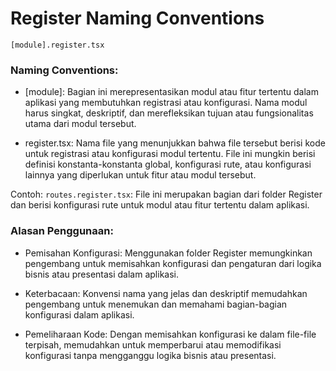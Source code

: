 # Register Naming Conventions

```[module].register.tsx```

### Naming Conventions:
- [module]: Bagian ini merepresentasikan modul atau fitur tertentu dalam aplikasi yang membutuhkan registrasi atau konfigurasi. Nama modul harus singkat, deskriptif, dan merefleksikan tujuan atau fungsionalitas utama dari modul tersebut.

- register.tsx: Nama file yang menunjukkan bahwa file tersebut berisi kode untuk registrasi atau konfigurasi modul tertentu. File ini mungkin berisi definisi konstanta-konstanta global, konfigurasi rute, atau konfigurasi lainnya yang diperlukan untuk fitur atau modul tersebut.

Contoh:
```routes.register.tsx```: File ini merupakan bagian dari folder Register dan berisi konfigurasi rute untuk modul atau fitur tertentu dalam aplikasi.

### Alasan Penggunaan:
- Pemisahan Konfigurasi: Menggunakan folder Register memungkinkan pengembang untuk memisahkan konfigurasi dan pengaturan dari logika bisnis atau presentasi dalam aplikasi.

- Keterbacaan: Konvensi nama yang jelas dan deskriptif memudahkan pengembang untuk menemukan dan memahami bagian-bagian konfigurasi dalam aplikasi.

- Pemeliharaan Kode: Dengan memisahkan konfigurasi ke dalam file-file terpisah, memudahkan untuk memperbarui atau memodifikasi konfigurasi tanpa mengganggu logika bisnis atau presentasi.
